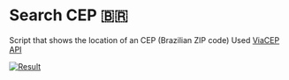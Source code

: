 # Search CEP 🇧🇷

Script that shows the location of an CEP (Brazilian ZIP code)
Used [ViaCEP API](https://viacep.com.br/)

[![Result](https://i.postimg.cc/JhrmczRj/Captura-de-tela-de-2021-02-21-11-54-14.png)](https://postimg.cc/jDFGRKwj)
